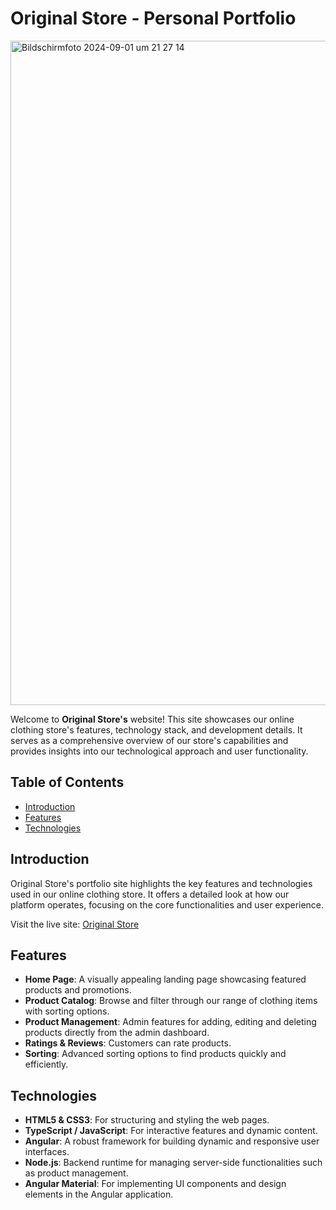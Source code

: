 # Original Store - Personal Portfolio

<img width="1063" alt="Bildschirmfoto 2024-09-01 um 21 27 14" src="https://github.com/user-attachments/assets/25ecdce0-624a-487d-8d4f-9a0fe8026ace">


Welcome to **Original Store's** website! This site showcases our online clothing store's features, technology stack, and development details. It serves as a comprehensive overview of our store's capabilities and provides insights into our technological approach and user functionality.

## Table of Contents
- [Introduction](#introduction)
- [Features](#features)
- [Technologies](#technologies)

## Introduction

Original Store's portfolio site highlights the key features and technologies used in our online clothing store. It offers a detailed look at how our platform operates, focusing on the core functionalities and user experience.

Visit the live site: [Original Store](https://github.com/pablobeckg/Original-Clothing)

## Features

- **Home Page**: A visually appealing landing page showcasing featured products and promotions.
- **Product Catalog**: Browse and filter through our range of clothing items with sorting options.
- **Product Management**: Admin features for adding, editing and deleting products directly from the admin dashboard.
- **Ratings & Reviews**: Customers can rate products.
- **Sorting**: Advanced sorting options to find products quickly and efficiently.

## Technologies

- **HTML5 & CSS3**: For structuring and styling the web pages.
- **TypeScript / JavaScript**: For interactive features and dynamic content.
- **Angular**: A robust framework for building dynamic and responsive user interfaces.
- **Node.js**: Backend runtime for managing server-side functionalities such as product management.
- **Angular Material**: For implementing UI components and design elements in the Angular application.
